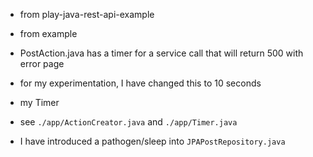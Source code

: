 
* from play-java-rest-api-example

* from example
* PostAction.java has a timer for a service call that will return 500 with error page
* for my experimentation, I have changed this to 10 seconds

* my Timer
* see `./app/ActionCreator.java` and `./app/Timer.java`
* I have introduced a pathogen/sleep into `JPAPostRepository.java`



